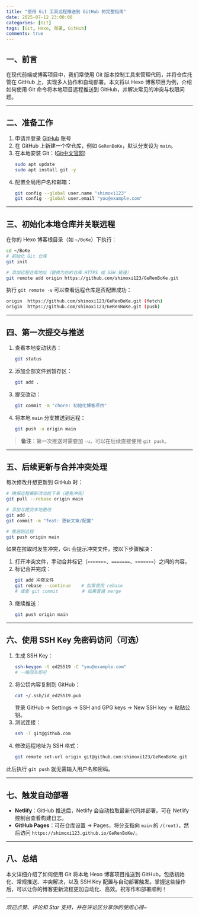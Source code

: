 ```yaml
---
title: "使用 Git 工具远程推送到 GitHub 的完整指南"
date: 2025-07-12 23:00:00
categories: [Git]
tags: [Git, Hexo, 部署, GitHub]
comments: true
---
```

<!-- more -->
## 一、前言

在现代前端或博客项目中，我们常使用 Git 版本控制工具来管理代码，并将仓库托管在 GitHub 上，实现多人协作和自动部署。本文将以 Hexo 博客项目为例，介绍如何使用 Git 命令将本地项目远程推送到 GitHub，并解决常见的冲突与权限问题。

---

## 二、准备工作

1. 申请并登录 [GitHub](www.github.com) 账号
2. 在 GitHub 上新建一个空仓库，例如 `GeRenBoKe`，默认分支设为 `main`。
3. 在本地安装 Git：([Git中文官网](https://git-scm.com/book/zh/v2/%E8%B5%B7%E6%AD%A5-%E5%AE%89%E8%A3%85-Git))
   ```bash
   sudo apt update
   sudo apt install git -y
   ```
4. 配置全局用户名和邮箱：
   ```bash
   git config --global user.name "shimoxi123"
   git config --global user.email "you@example.com"
   ```

---

## 三、初始化本地仓库并关联远程

在你的 Hexo 博客根目录（如 `~/BoKe`）下执行：

```bash
cd ~/BoKe
# 初始化 Git 仓库
git init

# 添加远程仓库地址（替换为你的仓库 HTTPS 或 SSH 链接）
git remote add origin https://github.com/shimoxi123/GeRenBoKe.git
```

执行 `git remote -v` 可以查看远程仓库是否配置成功：

```bash
origin  https://github.com/shimoxi123/GeRenBoKe.git (fetch)
origin  https://github.com/shimoxi123/GeRenBoKe.git (push)
```

---

## 四、第一次提交与推送

1. 查看本地变动状态：
   ```bash
   git status
   ```
2. 添加全部文件到暂存区：
   ```bash
   git add .
   ```
3. 提交改动：
   ```bash
   git commit -m "chore: 初始化博客项目"
   ```
4. 将本地 `main` 分支推送到远程：
   ```bash
   git push -u origin main
   ```

> **备注**：第一次推送时需要加 `-u`，可以在后续直接使用 `git push`。

---

## 五、后续更新与合并冲突处理

每次修改并想更新到 GitHub 时：

```bash
# 确保远程最新改动拉下来（避免冲突）
git pull --rebase origin main

# 添加与提交本地更改
git add .
git commit -m "feat: 更新文章/配置"

# 推送到远程
git push origin main
```

如果在拉取时发生冲突，Git 会提示冲突文件，按以下步骤解决：

1. 打开冲突文件，手动合并标记（`<<<<<<<`、`=======`、`>>>>>>>`）之间的内容。
2. 标记合并完成：
   ```bash
   git add 冲突文件
   git rebase --continue    # 如果使用 rebase
   # 或者 git commit         # 如果普通 merge
   ```
3. 继续推送：
   ```bash
   git push origin main
   ```

---

## 六、使用 SSH Key 免密码访问（可选）

1. 生成 SSH Key：
   ```bash
   ssh-keygen -t ed25519 -C "you@example.com"
   # 一路回车即可
   ```
2. 将公钥内容复制到 GitHub：
   ```bash
   cat ~/.ssh/id_ed25519.pub
   ```
   登录 GitHub → Settings → SSH and GPG keys → New SSH key → 粘贴公钥。
3. 测试连接：
   ```bash
   ssh -T git@github.com
   ```
4. 修改远程地址为 SSH 格式：
   ```bash
   git remote set-url origin git@github.com:shimoxi123/GeRenBoKe.git
   ```

此后执行 `git push` 就无需输入用户名和密码。

---

## 七、触发自动部署

- **Netlify**：GitHub 推送后，Netlify 会自动拉取最新代码并部署。可在 Netlify 控制台查看构建日志。
- **GitHub Pages**：可在仓库设置 → Pages，将分支指向 `main` 的 `/(root)`，然后访问 `https://shimoxi123.github.io/GeRenBoKe/`。

---

## 八、总结

本文详细介绍了如何使用 Git 将本地 Hexo 博客项目推送到 GitHub，包括初始化、常规推送、冲突解决，以及 SSH Key 配置与自动部署触发。掌握这些操作后，可以让你的博客更新流程更加自动化、高效。祝写作和部署顺利！

---

*欢迎点赞、评论和 Star 支持，并在评论区分享你的使用心得~*
